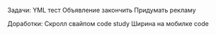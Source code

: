 
Задачи:
YML
тест 
Объявление закончить 
Придумать рекламу 

Доработки:
Скролл свайпом code study 
Ширина на мобилке code

